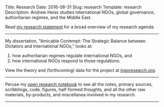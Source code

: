 Title: Research
Date: 2016-08-31
Slug: research
Template: research
Description: Andrew Heiss studies international NGOs, global governance, authoritarian regimes, and the Middle East.

Read [my research statement](/files/research/2017-09-01-andrew-heiss-research-statement.pdf) for a broad overview of my research agenda.

---

My dissertation, "Amicable Contempt: The Strategic Balance between Dictators and International NGOs," looks at:

1. how authoritarian regimes regulate international NGOs, and
2. how international NGOs respond to those regulations.

View the theory and (forthcoming) data for the project at [ingoresearch.org](https://www.ingoresearch.org/).

---

Peruse my [open research notebook](https://notebook.andrewheiss.com/) to see all the notes, primary sources, scribblings, code, figures, half-formed thoughts, and all the other raw materials, by-products, and miscellanea involved in my research.

---
